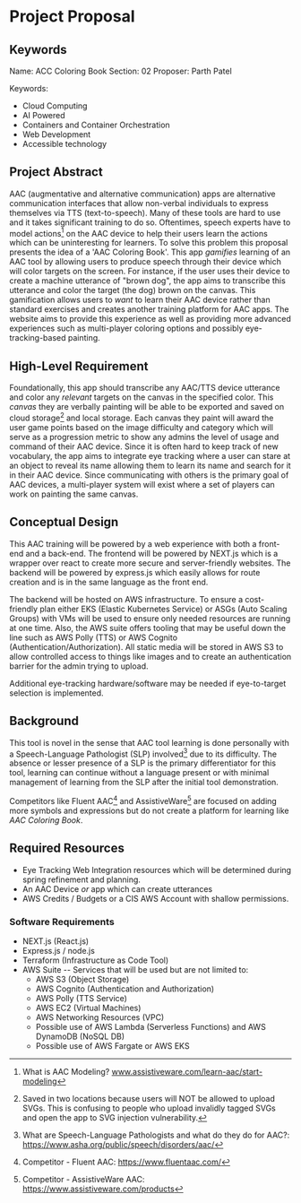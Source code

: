 # Project Proposal

## Keywords

Name: ACC Coloring Book
Section: 02
Proposer: Parth Patel

Keywords:
+ Cloud Computing
+ AI Powered
+ Containers and Container Orchestration
+ Web Development
+ Accessible technology

## Project Abstract

AAC (augmentative and alternative communication) apps are alternative communication interfaces that allow non-verbal individuals to express themselves via TTS (text-to-speech).  Many of these tools are hard to use and it takes significant training to do so. Oftentimes, speech experts have to model actions[^1] on the AAC device to help their users learn the actions which can be uninteresting for learners. To solve this problem this proposal presents the idea of a 'AAC Coloring Book'. This app *gamifies* learning of an AAC tool by allowing users to produce speech through their device which will color targets on the screen. For instance, if the user uses their device to create a machine utterance of "brown dog", the app aims to transcribe this utterance and color the target (the dog) brown on the canvas. This gamification allows users to *want* to learn their AAC device rather than standard exercises and creates another training platform for AAC apps. The website aims to provide this experience as well as providing more advanced experiences such as multi-player coloring options and possibly eye-tracking-based painting. 

## High-Level Requirement

Foundationally, this app should transcribe any AAC/TTS device utterance and color any *relevant* targets on the canvas in the specified color. This *canvas* they are verbally painting will be able to be exported and saved on cloud storage[^2] and local storage. Each canvas they paint will award the user game points based on the image difficulty and category which will serve as a progression metric to show any admins the level of usage and command of their AAC device. Since it is often hard to keep track of new vocabulary, the app aims to integrate eye tracking where a user can stare at an object to reveal its name allowing them to learn its name and search for it in their AAC device. Since communicating with others is the primary goal of AAC devices, a multi-player system will exist where a set of players can work on painting the same canvas. 

## Conceptual Design

This AAC training will be powered by a web experience with both a front-end and a back-end. The frontend will be powered by NEXT.js which is a wrapper over react to create more secure and server-friendly websites. The backend will be powered by express.js which easily allows for route creation and is in the same language as the front end.

The backend will be hosted on AWS infrastructure. To ensure a cost-friendly plan either EKS (Elastic Kubernetes Service) or ASGs (Auto Scaling Groups) with VMs will be used to ensure only needed resources are running at one time. Also, the AWS suite offers tooling that may be useful down the line such as AWS Polly (TTS) or AWS Cognito (Authentication/Authorization). All static media will be stored in AWS S3 to allow controlled access to things like images and to create an authentication barrier for the admin trying to upload. 

Additional eye-tracking hardware/software may be needed if eye-to-target selection is implemented. 

## Background

This tool is novel in the sense that AAC tool learning is done personally with a Speech-Language Pathologist (SLP) involved[^3] due to its difficulty. The absence or lesser presence of a SLP is the primary differentiator for this tool, learning can continue without a language present or with minimal management of learning from the SLP after the initial tool demonstration. 

Competitors like Fluent AAC[^4] and AssistiveWare[^5] are focused on adding more symbols and expressions but do not create a platform for learning like *AAC Coloring Book*. 

## Required Resources

+ Eye Tracking Web Integration resources which will be determined during spring refinement and planning.
+ An AAC Device *or* app which can create utterances
+ AWS Credits / Budgets or a CIS AWS Account with shallow permissions. 


### Software Requirements
+ NEXT.js (React.js)
+ Express.js / node.js
+ Terraform (Infrastructure as Code Tool)
+ AWS Suite -- Services that will be used but are not limited to:
	+ AWS S3 (Object Storage)
	+ AWS Cognito (Authentication and Authorization)
	+ AWS Polly (TTS Service)
	+ AWS EC2 (Virtual Machines)
	+ AWS Networking Resources (VPC)
	+ Possible use of AWS Lambda (Serverless Functions) and AWS DynamoDB (NoSQL DB)
	+ Possible use of AWS Fargate or AWS EKS



[^1]: What is AAC Modeling? www.assistiveware.com/learn-aac/start-modeling
[^2]: Saved in two locations because users will NOT be allowed to upload SVGs. This is confusing to people who upload invalidly tagged SVGs and open the app to SVG injection vulnerability. 
[^3]: What are Speech-Language Pathologists and what do they do for AAC?: https://www.asha.org/public/speech/disorders/aac/
[^4]: Competitor - Fluent AAC: https://www.fluentaac.com/
[^5]: Competitor - AssistiveWare AAC: https://www.assistiveware.com/products

